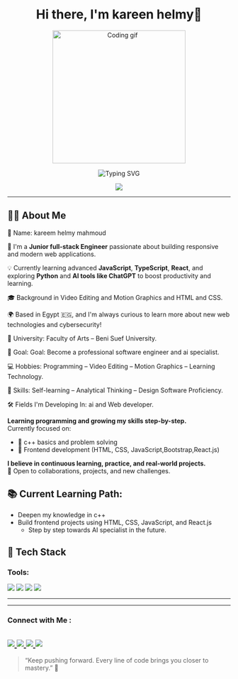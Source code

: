 <h1 align="center">Hi there, I'm kareen helmy👋</h1>

<p align="center">
  <img src="https://media.giphy.com/media/qgQUggAC3Pfv687qPC/giphy.gif" width="300" alt="Coding gif"/>
</p>

<p align="center">
  <img src="https://readme-typing-svg.herokuapp.com?font=Fira+Code&size=24&color=61DAFB&center=true&vCenter=true&width=450&lines=Hi,+I'm+Kareem!;Junior+full-stack+Engineer;Let's+Code+Together!" alt="Typing SVG" />
</p>

<!-- Typing SVG by DenverCoder1 - https://github.com/DenverCoder1/readme-typing-svg -->
<p align="center">
  <a href="https://github.com/DenverCoder1/readme-typing-svg"><img src="https://readme-typing-svg.herokuapp.com/?lines=Full-stack%20developer;Always%20learning%20new%20things&font=Fira%20Code&center=true&width=440&height=45&color=f75c7e&vCenter=true&size=22"></a>
</p> 

---

## 🧑‍💻 About Me
👤 Name: kareem helmy mahmoud

🎯 I'm a **Junior full-stack Engineer** passionate about building responsive and modern web applications.
  
💡 Currently learning advanced **JavaScript**, **TypeScript**, **React**, and exploring **Python** and **AI tools like ChatGPT** to boost productivity and learning.
  
🎓 Background in Video Editing and Motion Graphics and HTML and CSS.
  
🌍 Based in Egypt 🇪🇬, and I'm always curious to learn more about new web technologies and cybersecurity!

🏫 University: Faculty of Arts – Beni Suef University.

🎯 Goal:  Goal: Become a professional software engineer and ai specialist.

💻 Hobbies: Programming – Video Editing – Motion Graphics – Learning Technology.

🧠 Skills: Self-learning – Analytical Thinking – Design Software Proficiency.

🛠️ Fields I'm Developing In: ai and Web developer.


**Learning programming and growing my skills step-by-step.**  
Currently focused on:

- 🐍 c++ basics and problem solving
- 🎨 Frontend development (HTML, CSS, JavaScript,Bootstrap,React.js)

**I believe in continuous learning, practice, and real-world projects.**  
🚀 Open to collaborations, projects, and new challenges.

## 📚 Current Learning Path:
- Deepen my knowledge in c++
- Build frontend projects using HTML, CSS, JavaScript, and React.js
  - Step by step towards AI specialist in the future.


## 🚀 Tech Stack



### Tools:
<p>
  <img src="https://img.shields.io/badge/VSCode-007ACC?logo=visual-studio-code&logoColor=white" />
  <img src="https://img.shields.io/badge/Git-F05032?logo=git&logoColor=white" />
  <img src="https://img.shields.io/badge/GitHub-181717?logo=github&logoColor=white" />
  <img src="https://img.shields.io/badge/ChatGPT-00A67E?logo=openai&logoColor=white" />
</p>

---


---

### Connect with Me :

<a href="https://www.linkedin.com/in/kareem-helmy-268629255/" target="_blank"> <img src="https://img.shields.io/badge/-LinkedIn-0077B5?style=for-the-badge&logo=Linkedin&logoColor=white"/> </a> <a href="mailto:MohamedAboElhadied@gmail.com" target="_blank"> <img src="https://img.shields.io/badge/-Email-D44638?style=for-the-badge&logo=Gmail&logoColor=white"/> </a> <a href="https://www.facebook.com/share/18XW9JZzAF/" target="_blank"> <img src="[https://img.shields.io/badge/-Facebook-1877F2?style=for-the-badge&logo=Facebook&logoColor=white](https://www.facebook.com/kareem.helmy.98837)"/> </a> <a href="https://x.com/Aboalhdied?t=t_vOsvgXo8uiQDj5ji9M5w&s=08" target="_blank"> <img src="https://img.shields.io/badge/-Twitter(X)-000000?style=for-the-badge&logo=GitHub&logoColor=white"/> </a>
---

> “Keep pushing forward. Every line of code brings you closer to mastery.” 💪
